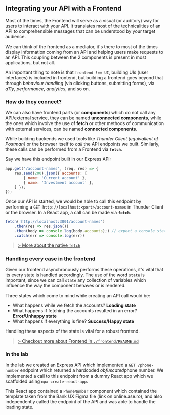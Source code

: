 ## Integrating your API with a Frontend

Most of the times, the Frontend will serve as a visual (or auditory) way for users to interact with your API. It translates most of the technicalities of an API to comprehensible messages that can be understood by your target audience.

We can think of the frontend as a mediator, it's there to most of the times display information coming from an API and helping users make requests to an API. This coupling between the 2 components is present in most applications, but not all.

An important thing to note is that `frontend !== UI`, building UIs (user interfaces) is included in frontend, but building a frontend goes beyond that through *behaviour handling* (via clicking buttons, submitting forms), via *a11y*, *performance*, *analytics*, and so on.

### How do they connect?

We can also have frontend parts (or **components**) which do not call any API/external service, they can be named **unconnected components**, while the ones which involve the use of **fetch** or other methods of communication with external services, can be named **connected components**.

While building backends we used tools like *Thunder Client (equivallent of Postman)* or the browser itself to *call* the API endpoints we built. Similarly, these calls can be performed from a Frontend via **`fetch`**.

Say we have this endpoint built in our Express API:
```js
app.get('/account-names', (req, res) => {
    res.send(200).json({ accounts: [
        { name: 'Current account' },
        { name: 'Investment account' },
    ] });
});
```

Once our API is started, we would be able to call this endpoint by performing a `GET http://localhost:<port>/account-names` in Thunder Client or the browser. In a React app, a call can be made via **`fetch`**.

```js
fetch('http://localhost:3001/account-names')
    .then(res => res.json())
    .then(body => console.log(body.accounts);) // expect a console statement with the contents of the accounts list
    .catch(err => console.log(err))
```
> [> More about the native `fetch`](https://developer.mozilla.org/en-US/docs/Web/API/Fetch_API/Using_Fetch)

### Handling every case in the frontend

Given our frontend asynchronously performs these operations, it's vital that its every state is handled accordingly. The use of the word `state` is important, since we can call `state` any collection of variables which influence the way the component behaves or is rendered.

Three states which come to mind while creating an API call would be:
- What happens while we fetch the accounts? **Loading state**
- What happens if fetching the accounts resulted in an error? **Error/Unhappy state**
- What happens if everything is fine? **Success/Happy state**

Handling these aspects of the state is vital for a robust frontend.

> [> Checkout more about Frontend in `./frontend/README.md`](./frontend/README.md)

### In the lab

In the lab we created an Express API which implemented a `GET /phone-number` endpoint which returned a hardcoded *obfuscated*phone number. We implemented a call to this endpoint from a dummy React app which we scaffolded using `npx create-react-app`.

This React app contained a `PhoneNumber` component which contained the template taken from the Bank UX Figma file (link on online.ase.ro), and also independently called the endpoint of the API and was able to handle the loading state.
